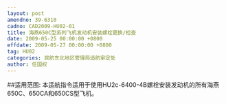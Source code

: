 ```yaml
---
layout: post
amendno: 39-6310
cadno: CAD2009-HU02-01
title: 海燕650C型系列飞机发动机安装螺栓更换/检查
date: 2009-05-25 00:00:00 +0800
effdate: 2009-05-27 00:00:00 +0800
tag: HU02
categories: 民航东北地区管理局适航审定处
author: 任国权
---
```


##适用范围:
本适航指令适用于使用HU2c-6400-4B螺栓安装发动机的所有海燕650C、650CA和650CS型飞机。

